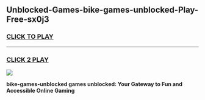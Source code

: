 
## Unblocked-Games-bike-games-unblocked-Play-Free-sx0j3
<h3>
<a href="https://premium76.site?title=bike-games-unblocked&ref=22A">CLICK TO PLAY</a></h3>
<hr>

<h3>
<a href="https://premium76.site?title=bike-games-unblocked&ref=22A">CLICK 2 PLAY</a>
  
</h3>

<a href="https://premium76.site?title=bike-games-unblocked&ref=22A"><img src="https://clearcache.store/games.png"></a>


**bike-games-unblocked games unblocked: Your Gateway to Fun and Accessible Online Gaming**
